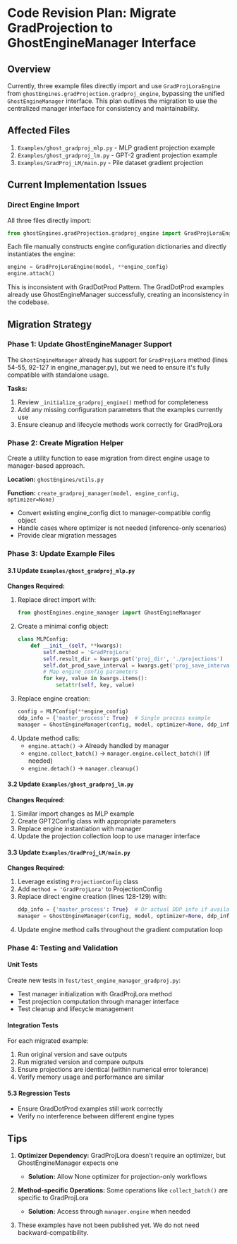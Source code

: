 # Code Revision Plan: Migrate GradProjection to GhostEngineManager Interface

## Overview
Currently, three example files directly import and use `GradProjLoraEngine` from `ghostEngines.gradProjection.gradproj_engine`, bypassing the unified `GhostEngineManager` interface. This plan outlines the migration to use the centralized manager interface for consistency and maintainability.

## Affected Files
1. `Examples/ghost_gradproj_mlp.py` - MLP gradient projection example
2. `Examples/ghost_gradproj_lm.py` - GPT-2 gradient projection example  
3. `Examples/GradProj_LM/main.py` - Pile dataset gradient projection

## Current Implementation Issues

### Direct Engine Import
All three files directly import:
```python
from ghostEngines.gradProjection.gradproj_engine import GradProjLoraEngine
```
Each file manually constructs engine configuration dictionaries and directly instantiates the engine:
```python
engine = GradProjLoraEngine(model, **engine_config)
engine.attach()
```
This is inconsistent with GradDotProd Pattern. The GradDotProd examples already use GhostEngineManager successfully, creating an inconsistency in the codebase.

## Migration Strategy

### Phase 1: Update GhostEngineManager Support
The `GhostEngineManager` already has support for `GradProjLora` method (lines 54-55, 92-127 in engine_manager.py), but we need to ensure it's fully compatible with standalone usage.

**Tasks:**
1. Review `_initialize_gradproj_engine()` method for completeness
2. Add any missing configuration parameters that the examples currently use
3. Ensure cleanup and lifecycle methods work correctly for GradProjLora

### Phase 2: Create Migration Helper
Create a utility function to ease migration from direct engine usage to manager-based approach.

**Location:** `ghostEngines/utils.py`

**Function:** `create_gradproj_manager(model, engine_config, optimizer=None)`
- Convert existing engine_config dict to manager-compatible config object
- Handle cases where optimizer is not needed (inference-only scenarios)
- Provide clear migration messages

### Phase 3: Update Example Files

#### 3.1 Update `Examples/ghost_gradproj_mlp.py`
**Changes Required:**
1. Replace direct import with:
   ```python
   from ghostEngines.engine_manager import GhostEngineManager
   ```
2. Create a minimal config object:
   ```python
   class MLPConfig:
       def __init__(self, **kwargs):
           self.method = 'GradProjLora'
           self.result_dir = kwargs.get('proj_dir', './projections')
           self.dot_prod_save_interval = kwargs.get('proj_save_interval', 100)
           # Map engine_config parameters
           for key, value in kwargs.items():
               setattr(self, key, value)
   ```
3. Replace engine creation:
   ```python
   config = MLPConfig(**engine_config)
   ddp_info = {'master_process': True}  # Single process example
   manager = GhostEngineManager(config, model, optimizer=None, ddp_info=ddp_info)
   ```
4. Update method calls:
   - `engine.attach()` → Already handled by manager
   - `engine.collect_batch()` → `manager.engine.collect_batch()` (if needed)
   - `engine.detach()` → `manager.cleanup()`

#### 3.2 Update `Examples/ghost_gradproj_lm.py`
**Changes Required:**
1. Similar import changes as MLP example
2. Create GPT2Config class with appropriate parameters
3. Replace engine instantiation with manager
4. Update the projection collection loop to use manager interface

#### 3.3 Update `Examples/GradProj_LM/main.py`
**Changes Required:**
1. Leverage existing `ProjectionConfig` class
2. Add `method = 'GradProjLora'` to ProjectionConfig
3. Replace direct engine creation (lines 128-129) with:
   ```python
   ddp_info = {'master_process': True}  # Or actual DDP info if available
   manager = GhostEngineManager(config, model, optimizer=None, ddp_info=ddp_info)
   ```
4. Update engine method calls throughout the gradient computation loop


### Phase 4: Testing and Validation

#### Unit Tests
Create new tests in `Test/test_engine_manager_gradproj.py`:
- Test manager initialization with GradProjLora method
- Test projection computation through manager interface
- Test cleanup and lifecycle management

#### Integration Tests
For each migrated example:
1. Run original version and save outputs
2. Run migrated version and compare outputs
3. Ensure projections are identical (within numerical error tolerance)
4. Verify memory usage and performance are similar

#### 5.3 Regression Tests
- Ensure GradDotProd examples still work correctly
- Verify no interference between different engine types


## Tips

1. **Optimizer Dependency:** GradProjLora doesn't require an optimizer, but GhostEngineManager expects one
   - **Solution:** Allow None optimizer for projection-only workflows

2. **Method-specific Operations:** Some operations like `collect_batch()` are specific to GradProjLora
   - **Solution:** Access through `manager.engine` when needed

3. These examples have not been published yet. We do not need backward-compatibility. 